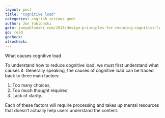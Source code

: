 ```yaml
---
layout: post
title: "cognitive load"
categories: english serious geek
author: Jon Yablonski
goto: jonyablonski.com/2015/design-principles-for-reducing-cognitive-load?ref=speak.junglestar.org
go: read
gocheck:
alsocheck:
---
```

What causes cognitive load

To understand how to reduce cognitive load, we must first understand what causes it. Generally speaking, the causes of cognitive load can be traced back to three main factors:

1. Too many choices,
2. Too much thought required
3. Lack of clarity.

Each of these factors will require processing and takes up mental resources that doesn’t actually help users understand the content.
